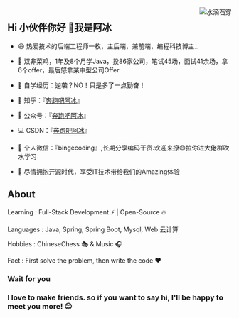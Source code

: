 <img align="right" src="https://github-readme-stats.vercel.app/api?username=Datalong-&bg_color=DEG,COLOR1,COLOR2,COLOR3...COLOR10&theme=radical"  alt="水滴石穿" align="right" style="margin-bottom: 20px;"/>

## Hi 小伙伴你好 👋我是阿冰

- 😄 热爱技术的后端工程师一枚，主后端，兼前端，编程科技博主..

- 🤜 双非菜鸡，1年及8个月学Java，投86家公司，笔试45场，面试41余场，拿6个offer，最后怒拿某中型公司Offer

- 🌱 自学经历：逆袭？NO！只是多了一点勤奋！

- 🐶 知乎：『[奔跑吧阿冰](https://www.zhihu.com/people/aifu-lian/posts)』

- 👯 公众号：『[奔跑吧阿冰](https://mp.weixin.qq.com/s/-mrxVYKTS-3v1BBERprBpQ)』

- 💻 CSDN：『[奔跑吧阿冰](https://blog.csdn.net/weixin_45817252?spm=3001.5343)』

- 💬 个人微信：『bingecoding』,长期分享编码干货.欢迎来撩😄拉你进大佬群吹水学习

- 👏 尽情拥抱开源时代，享受IT技术带给我们的Amazing体验

## About
Learning : Full-Stack Development ⚡ | Open-Source 🔥

Languages : Java, Spring, Spring Boot, Mysql, Web 云计算

Hobbies : ChineseChess 🎭 & Music 🎧

Fact : First solve the problem, then write the code ❤️

### Wait for you

### I love to make friends. so if you want to say hi, I'll be happy to meet you more! 😊







 







